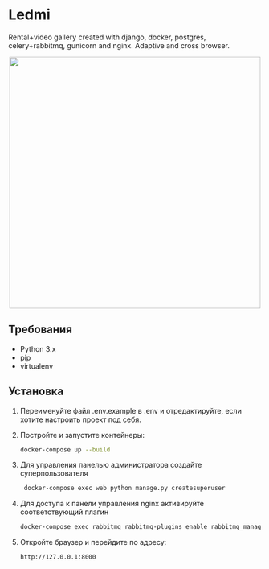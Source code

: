 # Ledmi
Rental+video gallery created with django, docker, postgres, celery+rabbitmq, gunicorn and nginx. Adaptive and cross browser. 

<p align="center">
  <img width="500" height="500" src="https://github.com/user-attachments/assets/09219dc3-89b4-4921-a077-2b42a7ad1785">
</p>            


## Требования

- Python 3.x
- pip
- virtualenv

## Установка

1. Переименуйте файл .env.example в .env и отредактируйте, если хотите настроить проект под себя.

2. Постройте и запустите контейнеры:

    ```sh
    docker-compose up --build
    ``` 
3. Для управления панелью администратора создайте суперпользователя
   
   ```sh
    docker-compose exec web python manage.py createsuperuser
   ```

4. Для доступа к панели управления nginx активируйте соответствующий плагин

    ```sh
    docker-compose exec rabbitmq rabbitmq-plugins enable rabbitmq_management
    ```

5. Откройте браузер и перейдите по адресу:

    ```
    http://127.0.0.1:8000
    ```
